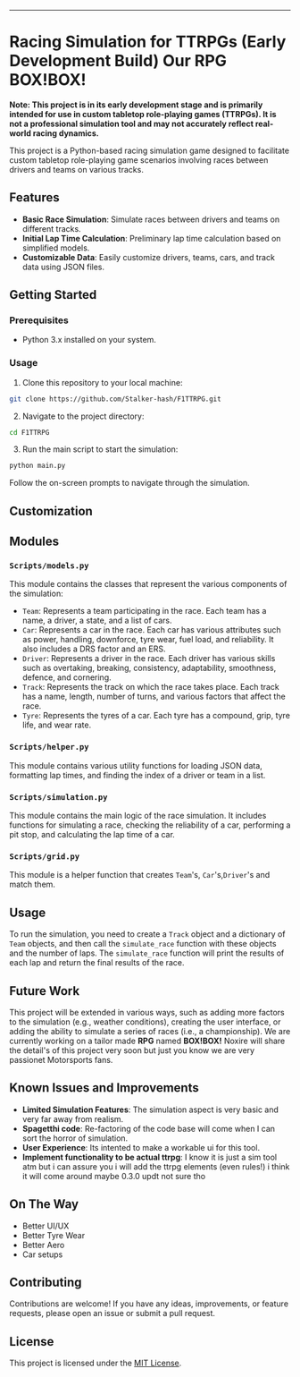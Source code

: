 
---

# Racing Simulation for TTRPGs (Early Development Build) Our RPG BOX!BOX!

**Note: This project is in its early development stage and is primarily intended for use in custom tabletop role-playing games (TTRPGs). It is not a professional simulation tool and may not accurately reflect real-world racing dynamics.**

This project is a Python-based racing simulation game designed to facilitate custom tabletop role-playing game scenarios involving races between drivers and teams on various tracks.

## Features

- **Basic Race Simulation**: Simulate races between drivers and teams on different tracks.
- **Initial Lap Time Calculation**: Preliminary lap time calculation based on simplified models.
- **Customizable Data**: Easily customize drivers, teams, cars, and track data using JSON files.

## Getting Started

### Prerequisites

- Python 3.x installed on your system.

### Usage

1. Clone this repository to your local machine:

```bash
git clone https://github.com/Stalker-hash/F1TTRPG.git
```

2. Navigate to the project directory:

```bash
cd F1TTRPG
```

3. Run the main script to start the simulation:

```bash
python main.py
```

Follow the on-screen prompts to navigate through the simulation.

## Customization

## Modules

### `Scripts/models.py`

This module contains the classes that represent the various components of the simulation:

- `Team`: Represents a team participating in the race. Each team has a name, a driver, a state, and a list of cars.
- `Car`: Represents a car in the race. Each car has various attributes such as power, handling, downforce, tyre wear, fuel load, and reliability. It also includes a DRS factor and an ERS.
- `Driver`: Represents a driver in the race. Each driver has various skills such as overtaking, breaking, consistency, adaptability, smoothness, defence, and cornering.
- `Track`: Represents the track on which the race takes place. Each track has a name, length, number of turns, and various factors that affect the race.
- `Tyre`: Represents the tyres of a car. Each tyre has a compound, grip, tyre life, and wear rate.

### `Scripts/helper.py`

This module contains various utility functions for loading JSON data, formatting lap times, and finding the index of a driver or team in a list.

### `Scripts/simulation.py`

This module contains the main logic of the race simulation. It includes functions for simulating a race, checking the reliability of a car, performing a pit stop, and calculating the lap time of a car.

### `Scripts/grid.py`

This module is a helper function that creates `Team`'s, `Car`'s,`Driver`'s and match them.

## Usage

To run the simulation, you need to create a `Track` object and a dictionary of `Team` objects, and then call the `simulate_race` function with these objects and the number of laps. The `simulate_race` function will print the results of each lap and return the final results of the race.

## Future Work

This project will be extended in various ways, such as adding more factors to the simulation (e.g., weather conditions), creating the user interface, or adding the ability to simulate a series of races (i.e., a championship).
We are currently working on a tailor made **RPG** named **BOX!BOX!** Noxire will share the detail's of this project very soon but just you know we are very passionet Motorsports fans.  

## Known Issues and Improvements

- **Limited Simulation Features**: The simulation aspect is very basic and very far away from realism.
- **Spagetthi code**: Re-factoring of the code base will come when I can sort the horror of simulation.
- **User Experience**: Its intented to make a workable ui for this tool.
- **Implement functionality to be actual ttrpg**: I know it is just a sim tool atm but i can assure you i will add the ttrpg elements (even rules!) i think it will come around maybe 0.3.0 updt not sure tho

## On The Way
- Better UI/UX
- Better Tyre Wear
- Better Aero
- Car setups

## Contributing

Contributions are welcome! If you have any ideas, improvements, or feature requests, please open an issue or submit a pull request.

## License

This project is licensed under the [MIT License](LICENSE).
